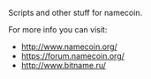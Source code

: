 Scripts and other stuff for namecoin.

For more info you can visit:
* http://www.namecoin.org/
* https://forum.namecoin.org/
* http://www.bitname.ru/
